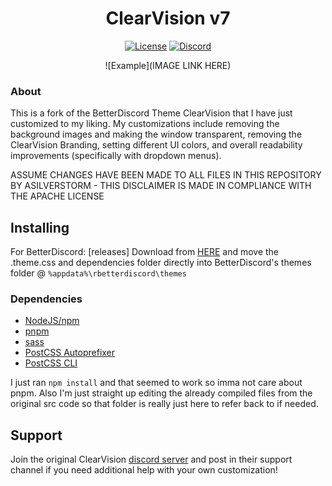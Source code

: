 [license-badge]: https://img.shields.io/github/license/ClearVision/ClearVision-v7?style=flat-square
[license-link]: https://github.com/ClearVision/ClearVision-v7/blob/master/LICENSE
[discord-badge]: https://discord.com/api/guilds/212324635356692500/widget.png?style=shield
[discord-link]: https://discordapp.com/users/594371388228239370

<div align="center">

# ClearVision v7

[![License][license-badge]][license-link]
[![Discord][discord-badge]][discord-link]


![Example](IMAGE LINK HERE)

</div>

### About

This is a fork of the BetterDiscord Theme ClearVision that I have just customized to my liking. My customizations include removing the background images and making the window transparent, removing the ClearVision Branding, setting different UI colors, and overall readability improvements (specifically with dropdown menus).

ASSUME CHANGES HAVE BEEN MADE TO ALL FILES IN THIS REPOSITORY BY ASILVERSTORM - THIS DISCLAIMER IS MADE IN COMPLIANCE WITH THE APACHE LICENSE


## Installing

For BetterDiscord:
 [releases] Download from [HERE](https://github.com/asilverstorm/CrystalClearVision/tree/master/dist) and move the .theme.css and dependencies folder directly into BetterDiscord's themes folder @ `%appdata%\rbetterdiscord\themes`


### Dependencies

- [NodeJS/npm](https://nodejs.org/)
- [pnpm](https://www.npmjs.com/package/pnpm)
- [sass](https://www.npmjs.com/package/sass)
- [PostCSS Autoprefixer](https://www.npmjs.com/package/autoprefixer)
- [PostCSS CLI](https://www.npmjs.com/package/postcss-cli)

I just ran `npm install` and that seemed to work so imma not care about pnpm. Also I'm just straight up editing the already compiled files from the original src code so that folder is really just here to refer back to if needed.

## Support
Join the original ClearVision [discord server](https://discord.gg/dHaSxn3) and post in their support channel if you need additional help with your own customization!
